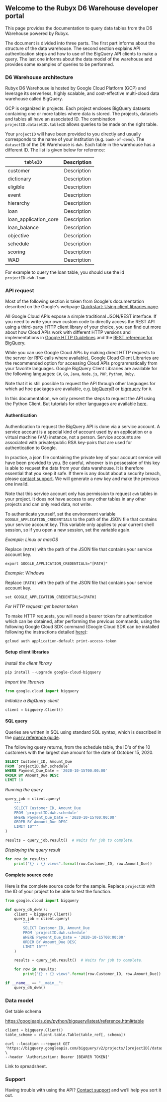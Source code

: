 ## Welcome to the Rubyx D6 Warehouse developer portal

This page provides the documentation to query data tables from the D6 Warehouse powered by Rubyx. 

The document is divided into three parts. The first part informs about the structure of the data warehouse. The second section explains API authentication steps and how to use of the BigQuery API clients to make a query. The last one informs about the data model of the warehouse and provides some examples of queries to be performed.

### D6 Warehouse architecture

Rubyx D6 Warehouse is hosted by Google Cloud Platform (GCP) and leverage its serverless, highly scalable, and cost-effective multi-cloud data warehouse called BigQuery. 

GCP is organized in projects. Each project encloses BigQuery datasets containing one or more tables where data is stored. The projects, datasets and tables all have an associated ID. The combination `projectID.datasetID.tableID` allows queries to be made on the right table.

Your `projectID` will have been provided to you directly and usually corresponds to the name of your institution (e.g. `bank-of-demo`). The `datasetID` of the D6 Warehouse is `dwh`. Each table in the warehouse has a different ID. The list is given below for reference:

| `tableID`        | Description           |
| ------------- |:-------------:| 
| customer     | Description | 
| dictionary     | Description      | 
| eligible | Description     | 
| event | Description      | 
| hierarchy  | Description     | 
| loan  | Description      | 
| loan_application_core  | Description     | 
| loan_balance | Description     | 
| objective | Description     | 
| schedule | Description      | 
| scoring | Description     | 
| WAD | Description     | 

For example to query the loan table, you should use the id `projectID.dwh.loan`.

### API request

Most of the following section is taken from Google's documentation described on the Google's webpage [Quickstart: Using client libraries page](https://cloud.google.com/bigquery/docs/quickstarts/quickstart-client-libraries).

All Google Cloud APIs expose a simple traditional JSON/REST interface. If you need to write your own custom code to directly access the REST API using a third-party HTTP client library of your choice, you can find out more about how Cloud APIs work with different HTTP versions and implementations in [Google HTTP Guidelines](https://cloud.google.com/apis/docs/http) and the [REST reference for BigQuery](https://cloud.google.com/bigquery/docs/reference/rest).

While you can use Google Cloud APIs by making direct HTTP requests to the server (or RPC calls where available), Google Cloud Client Libraries are the recommended option for accessing Cloud APIs programmatically from your favorite languages. Google BigQuery Client Libraries are available for the following languages: `C#`, `Go`, `Java`, `Node.js`, `PHP`, `Python`, `Ruby`.

Note that it is still possible to request the API through other languages for which ad hoc packages are available, e.g. [bigQueryR](https://code.markedmondson.me/bigQueryR/) or [bigrquery](https://bigrquery.r-dbi.org/) for `R`. 

In this documentation, we only present the steps to request the API using the Python Client. But tutorials for other languages are available [here](https://cloud.google.com/bigquery/docs/quickstarts/quickstart-client-libraries#client-libraries-install-python).

#### Authentication

Authentication to request the BigQuery API is done via a service account. A service account is a special kind of account used by an application or a virtual machine (VM) instance, not a person. Service accounts are associated with private/public RSA key-pairs that are used for authentication to Google.

In practice, a json file containing the private key of your account service will have been provided to you. Be careful, whoever is in possession of this key is able to request the data from your data warehouse. It is therefore essential that you keep it safe. If there is any doubt about a security breach, please [contact support](mailto:support@rubyx.io). We will generate a new key and make the previous one invalid.

Note that this service account only has permission to request `dwh` tables in your project. It does not have access to any other tables in any other projects and can only read data, not write.

To authenticate yourself, set the environment variable `GOOGLE_APPLICATION_CREDENTIALS` to the path of the JSON file that contains your service account key. This variable only applies to your current shell session, so if you open a new session, set the variable again. 

*Example: Linux or macOS*

Replace `[PATH]` with the path of the JSON file that contains your service account key. 

```
export GOOGLE_APPLICATION_CREDENTIALS="[PATH]" 
```

*Example: Windows*

Replace `[PATH]` with the path of the JSON file that contains your service account key. 

```
set GOOGLE_APPLICATION_CREDENTIALS=[PATH]
```

*For HTTP request: get bearer token*

To make HTTP requests, you will need a bearer token for authentication which can be obtained, after performing the previous commands, using the following Google Cloud SDK command (Google Cloud SDK can be installed following the instructions detailed [here](https://cloud.google.com/sdk/docs/install)):

```
gcloud auth application-default print-access-token
```

#### Setup client libraries

*Install the client library*

```python
pip install --upgrade google-cloud-bigquery
```

*Import the libraries*

```python
from google.cloud import bigquery
```

*Initialize a BigQuery client*

```python
client = bigquery.Client()
```

#### SQL query

Queries are written in SQL using standard SQL syntax, which is described in the [query reference guide](https://cloud.google.com/bigquery/docs/reference/standard-sql/enabling-standard-sql).

The following query returns, from the schedule table, the ID's of the 10 customers with the largest due amount for the date of October 15, 2020.

```sql
SELECT Customer_ID, Amount_Due 
FROM `projectID.dwh.schedule` 
WHERE Payment_Due_Date = '2020-10-15T00:00:00' 
ORDER BY Amount_Due DESC 
LIMIT 10
```

*Running the query*

```python
query_job = client.query(
    """
    SELECT Customer_ID, Amount_Due 
    FROM `projectID.dwh.schedule` 
    WHERE Payment_Due_Date = '2020-10-15T00:00:00' 
    ORDER BY Amount_Due DESC 
    LIMIT 10"""
)

results = query_job.result()  # Waits for job to complete.
```

*Displaying the query result*

```python
for row in results:
    print("{} : {} views".format(row.Customer_ID, row.Amount_Due))
```

#### Complete source code
Here is the complete source code for the sample. Replace `projectID` with the ID of your project to be able to test the function.

```python
from google.cloud import bigquery

def query_d6_dwh():
    client = bigquery.Client()
    query_job = client.query(
        """
        SELECT Customer_ID, Amount_Due 
        FROM `projectID.dwh.schedule` 
        WHERE Payment_Due_Date = '2020-10-15T00:00:00' 
        ORDER BY Amount_Due DESC 
        LIMIT 10"""
    )

    results = query_job.result()  # Waits for job to complete.

    for row in results:
        print("{} : {} views".format(row.Customer_ID, row.Amount_Due))

if __name__ == "__main__":
    query_d6_dwh()
```

### Data model
Get table schema

https://googleapis.dev/python/bigquery/latest/reference.html#table

```python
client = bigquery.Client()
table_scheme = client.table.Table(table_ref[, schema])

```    
```
curl --location --request GET 'https://bigquery.googleapis.com/bigquery/v2/projects/[projectID]/datasets/dwh/tables/loan' \
--header 'Authorization: Bearer [BEARER TOKEN]'
```
Link to spreadsheet.

### Support

Having trouble with using the API? [Contact support](mailto:support@rubyx.io) and we’ll help you sort it out.
